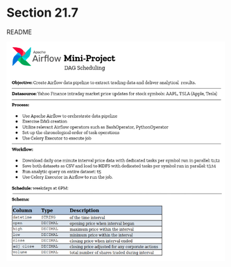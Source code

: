 # Section 21.7

README

![alt text](https://github.com/conner-mcnicholas/AirflowMiniProject/blob/main/images/picREADME.png?raw=true)
